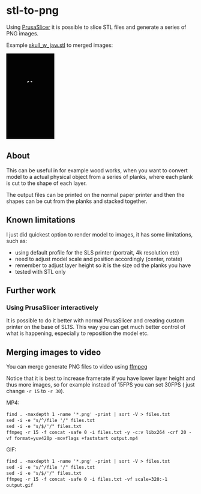 # stl-to-png

Using [PrusaSlicer](https://github.com/prusa3d/PrusaSlicer)
it is possible to slice STL files and generate a series of PNG images.

Example [skull_w_jaw.stl](https://www.printables.com/model/2770-human-skull-anatomically-correct) to merged images:

![skull_w_jaw](./skull_w_jaw.gif)

## About

This can be useful in for example wood works, when you want to convert
model to a actual physical object from a series of planks, where each plank
is cut to the shape of each layer.

The output files can be printed on the normal paper printer and then the shapes
can be cut from the planks and stacked together.

## Known limitations

I just did quickest option to render model to images, it has some limitations,
such as:

- using default profile for the SLS printer (portrait, 4k resolution etc)
- need to adjust model scale and position accordingly (center, rotate)
- remember to adjust layer height so it is the size od the planks you have
- tested with STL only

## Further work

### Using PrusaSlicer interactively

It is possible to do it better with normal PrusaSlicer and creating
custom printer on the base of SL1S. This way you can get much better control of
what is happening, especially to reposition the model etc.

## Merging images to video

You can merge generate PNG files to video using [ffmpeg](https://ffmpeg.org/)

Notice that it is best to increase framerate if you have lower layer height and
thus more images, so for example instead of 15FPS you can set 30FPS
( just change `-r 15` to `-r 30`).

MP4:

```shell
find . -maxdepth 1 -name '*.png' -print | sort -V > files.txt
sed -i -e "s/^/file '/" files.txt
sed -i -e "s/$/'/" files.txt
ffmpeg -r 15 -f concat -safe 0 -i files.txt -y -c:v libx264 -crf 20 -vf format=yuv420p -movflags +faststart output.mp4

```

GIF:

```shell
find . -maxdepth 1 -name '*.png' -print | sort -V > files.txt
sed -i -e "s/^/file '/" files.txt
sed -i -e "s/$/'/" files.txt
ffmpeg -r 15 -f concat -safe 0 -i files.txt -vf scale=320:-1 output.gif
```
